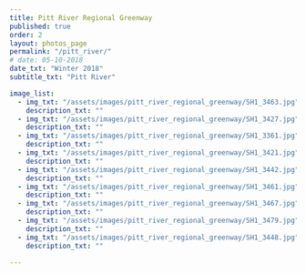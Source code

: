 ```yaml
---
title: Pitt River Regional Greenway 
published: true
order: 2
layout: photos_page
permalink: "/pitt_river/"
# date: 05-10-2018
date_txt: "Winter 2018"
subtitle_txt: "Pitt River"

image_list:
  - img_txt: "/assets/images/pitt_river_regional_greenway/SH1_3463.jpg"
    description_txt: ""
  - img_txt: "/assets/images/pitt_river_regional_greenway/SH1_3427.jpg"
    description_txt: ""
  - img_txt: "/assets/images/pitt_river_regional_greenway/SH1_3361.jpg"
    description_txt: ""
  - img_txt: "/assets/images/pitt_river_regional_greenway/SH1_3421.jpg"
    description_txt: ""
  - img_txt: "/assets/images/pitt_river_regional_greenway/SH1_3442.jpg"
    description_txt: ""
  - img_txt: "/assets/images/pitt_river_regional_greenway/SH1_3461.jpg"
    description_txt: ""
  - img_txt: "/assets/images/pitt_river_regional_greenway/SH1_3467.jpg"
    description_txt: ""
  - img_txt: "/assets/images/pitt_river_regional_greenway/SH1_3479.jpg"
    description_txt: ""
  - img_txt: "/assets/images/pitt_river_regional_greenway/SH1_3448.jpg"
    description_txt: ""

---
```

